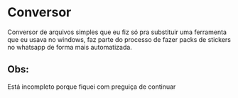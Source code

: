 # Conversor
Conversor de arquivos simples que eu fiz só pra substituir uma ferramenta que eu usava no windows, faz parte do processo de fazer packs de stickers no whatsapp de forma mais automatizada.

## Obs: 
Está incompleto porque fiquei com preguiça de continuar
